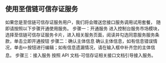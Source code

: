 ## 使用至信链可信存证服务
如果您是至信链可信存证服务用户，我们将会赠送您接口服务调用试用套餐， 随即请按照以下步骤开通使用服务。
步骤一：开通服务
进入控制台服务市场模块，选择至信链可信存证服务卡片，进入相关服务页面，阅读并勾选同意服务服务条款，单击立即开通按钮
步骤二：确认主体信息
确认主体信息，如有信息错误情况，单击✏️按钮进行编辑；如有信息遗漏情况，请在输入框中补齐您的主体信息。
步骤三：接入服务
按照 API 文档-可信存证相关接口文档引导接入服务。
